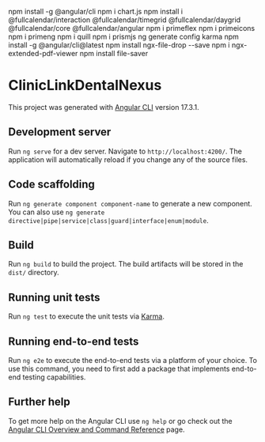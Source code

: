 npm install -g @angular/cli
npm i chart.js
npm install i @fullcalendar/interaction @fullcalendar/timegrid @fullcalendar/daygrid @fullcalendar/core @fullcalendar/angular
npm i primeflex
npm i primeicons
npm i primeng
npm i quill
npm i prismjs
ng generate config karma
npm install -g @angular/cli@latest
npm install ngx-file-drop --save
npm i ngx-extended-pdf-viewer
npm install file-saver


# ClinicLinkDentalNexus

This project was generated with [Angular CLI](https://github.com/angular/angular-cli) version 17.3.1.

## Development server

Run `ng serve` for a dev server. Navigate to `http://localhost:4200/`. The application will automatically reload if you change any of the source files.

## Code scaffolding

Run `ng generate component component-name` to generate a new component. You can also use `ng generate directive|pipe|service|class|guard|interface|enum|module`.

## Build

Run `ng build` to build the project. The build artifacts will be stored in the `dist/` directory.

## Running unit tests

Run `ng test` to execute the unit tests via [Karma](https://karma-runner.github.io).

## Running end-to-end tests

Run `ng e2e` to execute the end-to-end tests via a platform of your choice. To use this command, you need to first add a package that implements end-to-end testing capabilities.

## Further help

To get more help on the Angular CLI use `ng help` or go check out the [Angular CLI Overview and Command Reference](https://angular.io/cli) page.
